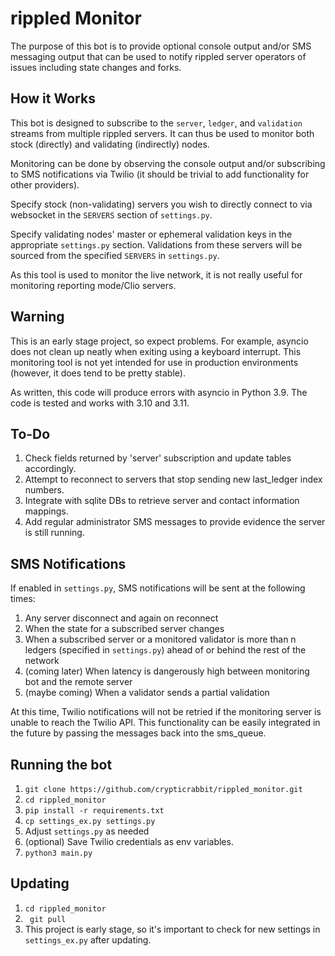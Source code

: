 # rippled Monitor
The purpose of this bot is to provide optional console output and/or SMS messaging output that can be used to notify rippled server operators of issues including state changes and forks.

## How it Works
This bot is designed to subscribe to the `server`, `ledger`, and `validation` streams from multiple rippled servers. It can thus be used to monitor both stock (directly) and validating (indirectly) nodes.

Monitoring can be done by observing the console output and/or subscribing to SMS notifications via Twilio (it should be trivial to add functionality for other providers).

Specify stock (non-validating) servers you wish to directly connect to via websocket in the `SERVERS` section of `settings.py`.

Specify validating nodes' master or ephemeral validation keys in the appropriate `settings.py` section. Validations from these servers will be sourced from the specified `SERVERS` in `settings.py`.

As this tool is used to monitor the live network, it is not really useful for monitoring reporting mode/Clio servers.

## Warning
This is an early stage project, so expect problems. For example, asyncio does not clean up neatly when exiting using a keyboard interrupt.
This monitoring tool is not yet intended for use in production environments (however, it does tend to be pretty stable).

As written, this code will produce errors with asyncio in Python 3.9. The code is tested and works with 3.10 and 3.11.

## To-Do
1. Check fields returned by 'server' subscription and update tables accordingly.
2. Attempt to reconnect to servers that stop sending new last_ledger index numbers.
3. Integrate with sqlite DBs to retrieve server and contact information mappings.
4. Add regular administrator SMS messages to provide evidence the server is still running.

## SMS Notifications
If enabled in `settings.py`, SMS notifications will be sent at the following times:
1. Any server disconnect and again on reconnect
2. When the state for a subscribed server changes
3. When a subscribed server or a monitored validator is more than n ledgers (specified in `settings.py`) ahead of or behind the rest of the network
4. (coming later) When latency is dangerously high between monitoring bot and the remote server
5. (maybe coming) When a validator sends a partial validation

At this time, Twilio notifications will not be retried if the monitoring server is unable to reach the Twilio API. This functionality can be easily integrated in the future by passing the messages back into the sms_queue.

## Running the bot
1. `git clone https://github.com/crypticrabbit/rippled_monitor.git`
2. `cd rippled_monitor`
3. `pip install -r requirements.txt`
4. `cp settings_ex.py settings.py`
5. Adjust `settings.py` as needed
6. (optional) Save Twilio credentials as env variables.
7. `python3 main.py`

## Updating
1. `cd rippled_monitor`
2. ` git pull`
3. This project is early stage, so it's important to check for new settings in `settings_ex.py` after updating.

